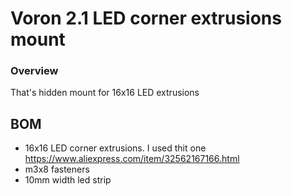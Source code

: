 # Voron 2.1 LED corner extrusions mount

### Overview

That's hidden mount for 16x16 LED extrusions

## BOM
* 16x16 LED corner extrusions.
I used thit one https://www.aliexpress.com/item/32562167166.html
* m3x8 fasteners
* 10mm width led strip

